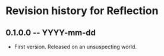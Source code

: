 # Revision history for Reflection

## 0.1.0.0 -- YYYY-mm-dd

* First version. Released on an unsuspecting world.
